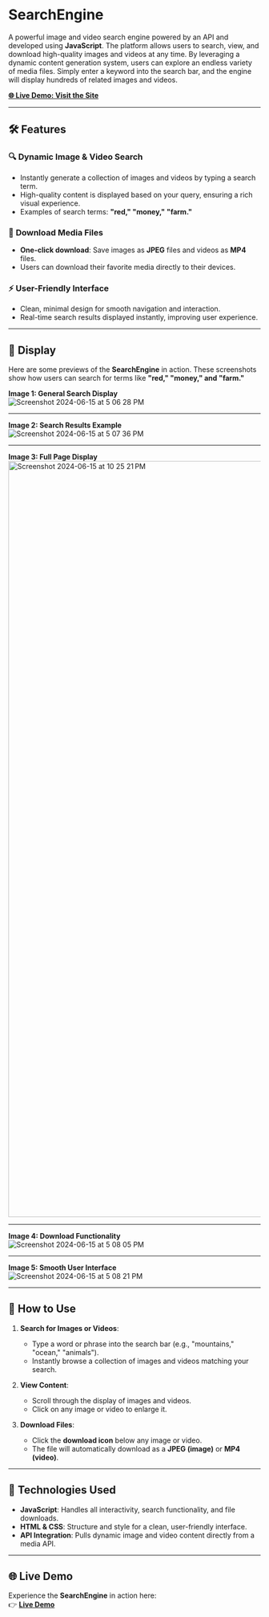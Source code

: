 # **SearchEngine**  
A powerful image and video search engine powered by an API and developed using **JavaScript**. The platform allows users to search, view, and download high-quality images and videos at any time. By leveraging a dynamic content generation system, users can explore an endless variety of media files. Simply enter a keyword into the search bar, and the engine will display hundreds of related images and videos.

[**🌐 Live Demo: Visit the Site**](https://delvinsalman.github.io/SearchEngine/)  

---

## **🛠️ Features**  

### 🔍 **Dynamic Image & Video Search**  
- Instantly generate a collection of images and videos by typing a search term.  
- High-quality content is displayed based on your query, ensuring a rich visual experience.  
- Examples of search terms: **"red," "money," "farm."**  

### 📂 **Download Media Files**  
- **One-click download**: Save images as **JPEG** files and videos as **MP4** files.  
- Users can download their favorite media directly to their devices.  

### ⚡ **User-Friendly Interface**  
- Clean, minimal design for smooth navigation and interaction.  
- Real-time search results displayed instantly, improving user experience.  

---

## **📸 Display**  

Here are some previews of the **SearchEngine** in action. These screenshots show how users can search for terms like **"red," "money," and "farm."**  

**Image 1: General Search Display**  
![Screenshot 2024-06-15 at 5 06 28 PM](https://github.com/delvinsalman/SearchEngine/assets/90351386/1e4a739d-c604-4b84-985e-4c024bb9b29c)  

---

**Image 2: Search Results Example**  
![Screenshot 2024-06-15 at 5 07 36 PM](https://github.com/delvinsalman/SearchEngine/assets/90351386/05a09a5e-9bea-48fa-bcbf-890e062ed557)  

---

**Image 3: Full Page Display**  
<img width="1506" alt="Screenshot 2024-06-15 at 10 25 21 PM" src="https://github.com/delvinsalman/SearchEngine/assets/90351386/eab702f3-0b0a-4a39-b149-41496bb6ad26">  

---

**Image 4: Download Functionality**  
![Screenshot 2024-06-15 at 5 08 05 PM](https://github.com/delvinsalman/SearchEngine/assets/90351386/299fe96b-f512-4208-b8c5-111d42cc2031)  

---

**Image 5: Smooth User Interface**  
![Screenshot 2024-06-15 at 5 08 21 PM](https://github.com/delvinsalman/SearchEngine/assets/90351386/cf52f41e-8d62-4a75-b4c3-ed1ab609ef3b)  

---

## **🚀 How to Use**  

1. **Search for Images or Videos**:  
   - Type a word or phrase into the search bar (e.g., "mountains," "ocean," "animals").  
   - Instantly browse a collection of images and videos matching your search.  

2. **View Content**:  
   - Scroll through the display of images and videos.  
   - Click on any image or video to enlarge it.  

3. **Download Files**:  
   - Click the **download icon** below any image or video.  
   - The file will automatically download as a **JPEG (image)** or **MP4 (video)**.  

---

## **🔧 Technologies Used**  
- **JavaScript**: Handles all interactivity, search functionality, and file downloads.  
- **HTML & CSS**: Structure and style for a clean, user-friendly interface.  
- **API Integration**: Pulls dynamic image and video content directly from a media API.  

---
## **🌐 Live Demo**  
Experience the **SearchEngine** in action here:  
👉 [**Live Demo**](https://delvinsalman.github.io/SearchEngine/)  
